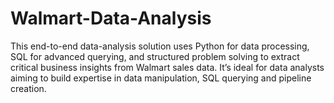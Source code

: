 # Walmart-Data-Analysis
This end-to-end data-analysis solution uses Python for data processing, SQL for advanced querying, and structured problem solving to extract critical business insights from Walmart sales data. It’s ideal for data analysts aiming to build expertise in data manipulation, SQL querying and pipeline creation.
